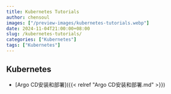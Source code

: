 ```yaml
---
title: Kubernetes Tutorials
author: chensoul
images: ["/preview-images/kubernetes-tutorials.webp"]
date: 2024-11-04T21:00:00+08:00
slug: /kubernetes-tutorials/
categories: ["Kubernetes"]
tags: ["Kubernetes"]
---
```


## Kubernetes
* [Argo CD安装和部署]({{< relref "Argo CD安装和部署.md" >}})